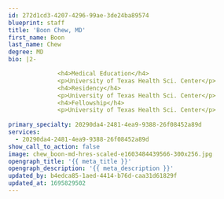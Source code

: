 ```yaml
---
id: 272d1cd3-4207-4296-99ae-3de24ba89574
blueprint: staff
title: 'Boon Chew, MD'
first_name: Boon
last_name: Chew
degree: MD
bio: |2-

              <h4>Medical Education</h4>
              <p>University of Texas Health Sci. Center</p>
              <h4>Residency</h4>
              <p>University of Texas Health Sci. Center</p>
              <h4>Fellowship</h4>
              <p>University of Texas Health Sci. Center</p>
          
primary_specialty: 20290da4-2481-4ea9-9388-26f08452a89d
services:
  - 20290da4-2481-4ea9-9388-26f08452a89d
show_call_to_action: false
image: chew_boon-md-hres-scaled-e1603484439566-300x256.jpg
opengraph_title: '{{ meta_title }}'
opengraph_description: '{{ meta_description }}'
updated_by: b4edca85-1aed-4414-b76d-caa31d61829f
updated_at: 1695829502
---
```

